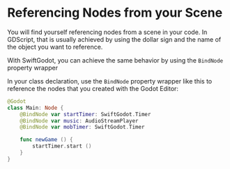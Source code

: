 # Referencing Nodes from your Scene

You will find yourself referencing nodes from a scene in your code.   In GDScript, that is usually
achieved by using the dollar sign and the name of the object you want to reference.

With SwiftGodot, you can achieve the same behavior by using the ``BindNode`` property wrapper


In your class declaration, use the ``BindNode`` property wrapper like this to reference the nodes
that you created with the Godot Editor:

```swift
@Godot
class Main: Node {
    @BindNode var startTimer: SwiftGodot.Timer
    @BindNode var music: AudioStreamPlayer
    @BindNode var mobTimer: SwiftGodot.Timer

    func newGame () {
        startTimer.start ()
    }
}
```
